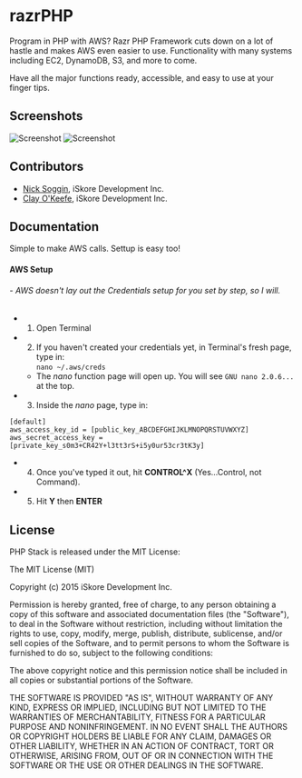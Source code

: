 # razrPHP

Program in PHP with AWS? Razr PHP Framework cuts down on a lot of hastle and makes AWS even easier to use. Functionality with many systems including EC2, DynamoDB, S3, and more to come.

Have all the major functions ready, accessible, and easy to use at your finger tips.


## Screenshots

![Screenshot](Assets/screenshota.png)
![Screenshot](Assets/screenshotb.png)

## Contributors

- [Nick Soggin](http://www.dreamthegame.com), iSkore Development Inc.
- [Clay O'Keefe](http://www.dreamthegame.com), iSkore Development Inc.

## Documentation

Simple to make AWS calls. Settup is easy too!

#### **AWS Setup**
###### - AWS doesn't lay out the Credentials setup for you set by step, so I will.
 * 1. Open Terminal
 * 2. If you haven't created your credentials yet, in Terminal's fresh page, type in:</br>
        `
        nano ~/.aws/creds
        `</br>
    * The *nano* function page will open up. You will see `GNU nano 2.0.6...` at the top.
 * 3. Inside the *nano* page, type in:</br>
```
[default]
aws_access_key_id = [public_key_ABCDEFGHIJKLMNOPQRSTUVWXYZ]
aws_secret_access_key = [private_key_s0m3+CR42Y+l3tt3rS+i5y0ur53cr3tK3y]
```
 * 4. Once you've typed it out, hit **CONTROL^X** (Yes...Control, not Command).
 * 5. Hit **Y** then **ENTER**

## License

PHP Stack is released under the MIT License:

The MIT License (MIT)

Copyright (c) 2015 iSkore Development Inc.

Permission is hereby granted, free of charge, to any person obtaining a copy
of this software and associated documentation files (the "Software"), to deal
in the Software without restriction, including without limitation the rights
to use, copy, modify, merge, publish, distribute, sublicense, and/or sell
copies of the Software, and to permit persons to whom the Software is
furnished to do so, subject to the following conditions:

The above copyright notice and this permission notice shall be included in all
copies or substantial portions of the Software.

THE SOFTWARE IS PROVIDED "AS IS", WITHOUT WARRANTY OF ANY KIND, EXPRESS OR
IMPLIED, INCLUDING BUT NOT LIMITED TO THE WARRANTIES OF MERCHANTABILITY,
FITNESS FOR A PARTICULAR PURPOSE AND NONINFRINGEMENT. IN NO EVENT SHALL THE
AUTHORS OR COPYRIGHT HOLDERS BE LIABLE FOR ANY CLAIM, DAMAGES OR OTHER
LIABILITY, WHETHER IN AN ACTION OF CONTRACT, TORT OR OTHERWISE, ARISING FROM,
OUT OF OR IN CONNECTION WITH THE SOFTWARE OR THE USE OR OTHER DEALINGS IN THE
SOFTWARE.
